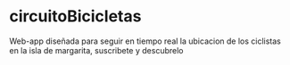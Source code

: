 # circuitoBicicletas

Web-app diseñada para seguir en tiempo real la ubicacion de los ciclistas en la isla de margarita, suscribete y descubrelo
